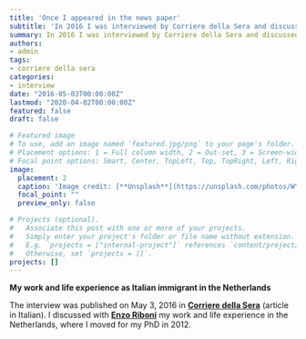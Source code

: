 ```yaml
---
title: 'Once I appeared in the news paper'
subtitle: 'In 2016 I was interviewed by Corriere della Sera and discussed with Enzo Riboni my work experience abroad'
summary: In 2016 I was interviewed by Corriere della Sera and discussed with Enzo Riboni my work experience abroad.
authors:
- admin
tags:
- corriere della sera
categories:
- interview
date: "2016-05-03T00:00:00Z"
lastmod: "2020-04-02T00:00:00Z"
featured: false
draft: false

# Featured image
# To use, add an image named `featured.jpg/png` to your page's folder.
# Placement options: 1 = Full column width, 2 = Out-set, 3 = Screen-width
# Focal point options: Smart, Center, TopLeft, Top, TopRight, Left, Right, BottomLeft, Bottom, BottomRight
image:
  placement: 2
  caption: 'Image credit: [**Unsplash**](https://unsplash.com/photos/WYd_PkCa1BY)'
  focal_point: ""
  preview_only: false

# Projects (optional).
#   Associate this post with one or more of your projects.
#   Simply enter your project's folder or file name without extension.
#   E.g. `projects = ["internal-project"]` references `content/project/deep-learning/index.md`.
#   Otherwise, set `projects = []`.
projects: []
---
```


**My work and life experience as Italian immigrant in the Netherlands**

The interview was published on May 3, 2016 in [**Corriere della Sera**](https://www.corriere.it/economia/trovolavoro/16_maggio_03/asse-olanda-svizzera-curriculum-eugenio-df7a4e08-111f-11e6-950d-3d35834ec81d.shtml) (article in Italian). I discussed with [**Enzo Riboni**](https://www.linkedin.com/in/enzo-riboni-5a7a565/) my work and life experience in the Netherlands, where I moved for my PhD in 2012. 

